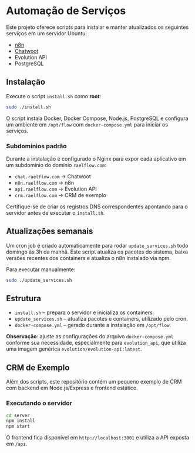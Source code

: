 # Automação de Serviços

Este projeto oferece scripts para instalar e manter atualizados os seguintes serviços em um servidor Ubuntu:

- [n8n](https://n8n.io)
- [Chatwoot](https://www.chatwoot.com)
- Evolution API
- PostgreSQL

## Instalação

Execute o script `install.sh` como **root**:

```bash
sudo ./install.sh
```

O script instala Docker, Docker Compose, Node.js, PostgreSQL e configura um ambiente em `/opt/flow` com `docker-compose.yml` para iniciar os serviços.

### Subdomínios padrão

Durante a instalação é configurado o Nginx para expor cada aplicativo em um subdomínio do domínio `raelflow.com`:

- `chat.raelflow.com` → Chatwoot
- `n8n.raelflow.com` → n8n
- `api.raelflow.com` → Evolution API
- `crm.raelflow.com` → CRM de exemplo

Certifique-se de criar os registros DNS correspondentes apontando para o servidor antes de executar o `install.sh`.

## Atualizações semanais

Um cron job é criado automaticamente para rodar `update_services.sh` todo domingo às 3h da manhã. Este script atualiza os pacotes do sistema, baixa versões recentes dos containers e atualiza o n8n instalado via npm.

Para executar manualmente:

```bash
sudo ./update_services.sh
```

## Estrutura

- `install.sh` – prepara o servidor e inicializa os containers.
- `update_services.sh` – atualiza pacotes e containers, utilizado pelo cron.
- `docker-compose.yml` – gerado durante a instalação em `/opt/flow`.

**Observação**: ajuste as configurações do arquivo `docker-compose.yml` conforme sua necessidade, especialmente para `evolution_api`, que utiliza uma imagem genérica `evolution/evolution-api:latest`.

## CRM de Exemplo

Além dos scripts, este repositório contém um pequeno exemplo de CRM com backend em Node.js/Express e frontend estático.

### Executando o servidor

```bash
cd server
npm install
npm start
```

O frontend fica disponível em `http://localhost:3001` e utiliza a API exposta em `/api`.
